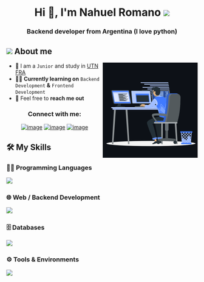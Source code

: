 <h1 align="center">Hi 👋, I'm Nahuel Romano <img width="40" src="https://emoji.gg/assets/emoji/7333-parrotdance.gif"></h1>
<h3 align="center">Backend developer from Argentina (I love python)</h3>

<!--About Me-->

## <picture><img src = "https://github.com/7oSkaaa/7oSkaaa/blob/main/Images/about_me.gif?raw=true" width = 30px></picture> About me

<p><img align="right" height="250" width="250" src="https://raw.githubusercontent.com/SubhadeepZilong/SubhadeepZilong/main/icons/animation_500_kxa883sd.gif" alt="SubhadeepZilong" /></p>

- :school: I am a `Junior` and study in [UTN FRA](https://utn.edu.ar/es/)
- :technologist: **Currently learning on** `Backend Development` **&** `Frontend Development`
- :email: Feel free to **reach me out**<br>

<h3 align="center">Connect with me:</h3>
<div align="center">

[![image](https://img.shields.io/badge/LinkedIn-2962c4?style=for-the-badge&logo=linkedin&logoColor=white)](https://www.linkedin.com/in/osvaldx)
[![image](https://img.shields.io/badge/Discord-5865F2.svg?style=for-the-badge&logo=Discord&logoColor=white)](https://discord.com/users/1141746983053303820)
[![image](https://img.shields.io/badge/Gmail-c43c37?style=for-the-badge&logo=gmail&logoColor=white)](mailto:romanonahuel24@gmail.com)
  
</div>

## 🛠️ My Skills

### 👨‍💻 Programming Languages
<p>
  <img src="https://skillicons.dev/icons?i=python,java,cs,javascript" />
</p>

### 🌐 Web / Backend Development
<p>
  <img src="https://skillicons.dev/icons?i=html,css,nodejs,express" />
</p>

### 🗄️ Databases
<p>
  <img src="https://skillicons.dev/icons?i=mysql,mongodb" />
</p>

### ⚙️ Tools & Environments
<p>
  <img src="https://skillicons.dev/icons?i=git,github,vscode,visualstudio,linux" />
</p>
